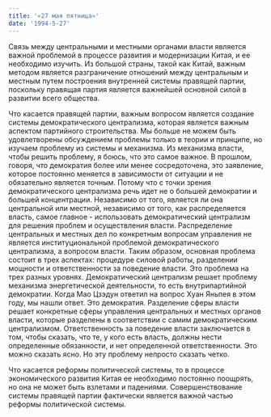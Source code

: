 ```yaml
---
title: '«27 мая пятница»'
date: '1994-5-27'
---
```


Связь между центральными и местными органами власти является важной проблемой в процессе развития и модернизации Китая, и ее необходимо изучить. Из большой страны, такой как Китай, важным методом является разграничение отношений между центральным и местным путем построения внутренней системы правящей партии, поскольку правящая партия является важнейшей основной силой в развитии всего общества.

Что касается правящей партии, важным вопросом является создание системы демократического централизма, которая является важным аспектом партийного строительства. Мы больше не можем быть удовлетворены обсуждением проблемы только в теории и принципе, но изучаем проблему из системы и механизма. Из механизма власти, чтобы решить проблему, я боюсь, что это самое важное. В прошлом, говоря, что демократия более или менее сосредоточена, это заявление, которое постоянно меняется в зависимости от ситуации и не обязательно является точным. Потому что с точки зрения демократического централизма речь идет не о большей демократии и большей концентрации. Независимо от того, является ли она центральной или местной, независимо от того, как распределяется власть, самое главное - использовать демократический централизм для решения проблем и осуществления власти. Распределение центральных и местных дел по конкретным вопросам управления не является институциональной проблемой демократического централизма, а вопросом власти. Таким образом, основная проблема состоит в трех аспектах: процедуре силовой работы, разделении мощности и ответственности за поведение власти. Это проблема на трех разных уровнях. Демократический централизм решает проблему механизма энергетической деятельности, то есть внутрипартийной демократии. Когда Мао Цзэдун ответил на вопрос Хуан Яньпея в этом году, мы нашли ответ. Это демократия. Разделение сферы власти решает конкретные сферы управления центральных и местных органов власти, которые разделены в соответствии с самим демократическим централизмом. Ответственность за поведение власти заключается в том, чтобы сказать, что те, у кого есть власть, должны нести определенные обязанности, и нет определенной ответственности. Это можно сказать ясно. Но эту проблему непросто сказать четко.

Что касается реформы политической системы, то в процессе экономического развития Китая ее необходимо постоянно поощрять, но она не может быть взлетами и падениями. Совершенствование системы правящей партии фактически является важной частью реформы политической системы.

